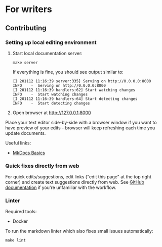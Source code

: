 <!-- markdown-link-check-disable -->
# For writers

## Contributing

### Setting up local editing environment

1. Start local documentation server:

    ```
    make server
    ```

    If everything is fine, you should see output similar to:

    ```
    [I 201112 11:16:39 server:335] Serving on http://0.0.0.0:8000
    INFO    -  Serving on http://0.0.0.0:8000
    [I 201112 11:16:39 handlers:62] Start watching changes
    INFO    -  Start watching changes
    [I 201112 11:16:39 handlers:64] Start detecting changes
    INFO    -  Start detecting changes
    ```

2. Open browser at <!-- markdown-link-check-disable-line --> <http://127.0.0.1:8000>

Place your text editor side-by-side with a browser window if you want to have preview of your edits - browser will
keep refreshing each time you update documents.

Useful links:

* [MkDocs Basics](https://www.mkdocs.org/user-guide/writing-your-docs/)

### Quick fixes directly from web

For quick edits/suggestions, edit links ("edit this page" at the top right corner) and create text suggestions directly
from web. See [GitHub documentation](https://docs.github.com/en/repositories/working-with-files/managing-files/editing-files)
if you're unfamiliar with the workflow.

### Linter

Required tools:

* Docker

To run the markdown linter which also fixes small issues automatically:

```shell
make lint
```
<!-- markdown-link-check-enable -->